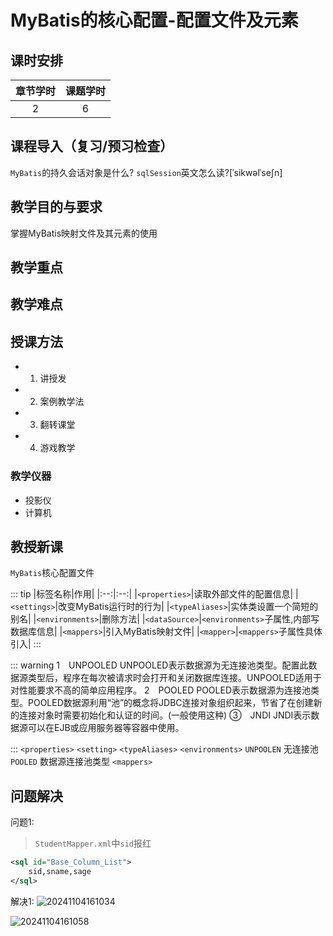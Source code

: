 #  MyBatis的核心配置-配置文件及元素

## 课时安排
|章节学时|课题学时|
|:--:|:--:|
|2|6|

## 课程导入（复习/预习检查）
`MyBatis`的持久会话对象是什么?
`sqlSession`英文怎么读?[ˈsikwəlˈseʃn]
## 教学目的与要求


掌握MyBatis映射文件及其元素的使用
## 教学重点

## 教学难点

## 授课方法

- 1. 讲授发
- 2. 案例教学法
- 3. 翻转课堂
- 4. 游戏教学

### 教学仪器

* 投影仪
* 计算机

## 教授新课

`MyBatis`核心配置文件

::: tip
|标签名称|作用|
|:--:|:--:|
|`<properties>`|读取外部文件的配置信息|
|`<settings>`|改变MyBatis运行时的行为|
|`<typeAliases>`|实体类设置一个简短的别名|
|`<environments>`|删除方法|
|`<dataSource>`|`<environments>`子属性,内部写数据库信息|
|`<mappers>`|引入MyBatis映射文件|
|`<mapper>`|`<mappers>`子属性具体引入|
:::

::: warning
1　UNPOOLED
UNPOOLED表示数据源为无连接池类型。配置此数据源类型后，程序在每次被请求时会打开和关闭数据库连接。UNPOOLED适用于对性能要求不高的简单应用程序。
2　POOLED
POOLED表示数据源为连接池类型。POOLED数据源利用“池”的概念将JDBC连接对象组织起来，节省了在创建新的连接对象时需要初始化和认证的时间。(一般使用这种)
③　JNDI
JNDI表示数据源可以在EJB或应用服务器等容器中使用。

:::
`<properties>`
`<setting>`
`<typeAliases>`
`<environments>`
`UNPOOLEN` 无连接池
`POOLED` 数据源连接池类型
`<mappers>`

## <font>问题解决</font>
问题1:
> `StudentMapper.xml`中`sid`报红

``` xml
<sql id="Base_Column_List">
    sid,sname,sage
</sql>
```
解决1:
![20241104161034](http://media.codecore.cn/markdown/20241104161034.png)

![20241104161058](http://media.codecore.cn/markdown/20241104161058.png)

